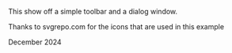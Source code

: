 
This show off a simple toolbar and a dialog window.

Thanks to svgrepo.com for the icons that are used in this example

December 2024
